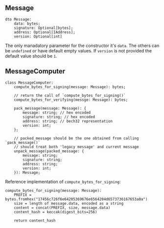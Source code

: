 ## Message

```
dto Message:
    data: bytes;
    signature: Optional[bytes];
    address: Optional[IAddress];
    version: Optional[int]
```

The only manadatory parameter for the constructor it's `data`. The others can be `undefined` or have default empty values.
If `version` is not provided the default value should be `1`.

## MessageComputer

```
class MessageComputer:
    compute_bytes_for_signing(message: Message): bytes;

    // return the call of `compute_bytes_for_signing()`
    compute_bytes_for_verifying(messge: Message): bytes;

    pack_message(message: Message): {
        message: string; // hex encoded
        signature: string; // hex encoded
        address: string; // bech32 representation
        version: int;
    };

    // packed_message should be the one obtained from calling `pack_message()`
    // should treat both 'legacy message' and current message
    unpack_message(packed_message: {
        message: string;
        signature: string;
        address: string;
        version: int;
    }): Message;
```

Reference implementation of `compute_bytes_for_signing`:

```
compute_bytes_for_signing(message: Message):
    PREFIX = bytes.fromhex("17456c726f6e64205369676e6564204d6573736167653a0a")
    size = length of message.data, encoded as a string
    content = concat(PREFIX, size, message.data)
    content_hash = keccak(digest_bits=256)
    
    return content_hash
```
